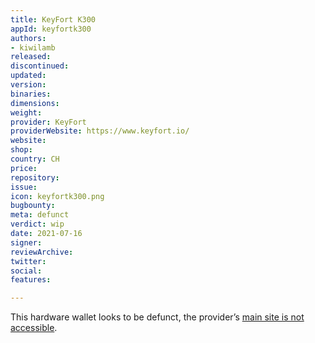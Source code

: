 ```yaml
---
title: KeyFort K300
appId: keyfortk300
authors:
- kiwilamb
released: 
discontinued: 
updated: 
version: 
binaries: 
dimensions: 
weight: 
provider: KeyFort
providerWebsite: https://www.keyfort.io/
website: 
shop: 
country: CH
price: 
repository: 
issue: 
icon: keyfortk300.png
bugbounty: 
meta: defunct
verdict: wip
date: 2021-07-16
signer: 
reviewArchive: 
twitter: 
social: 
features: 

---
```


This hardware wallet looks to be defunct, the provider’s [main site is not accessible](https://www.keyfort.io).
